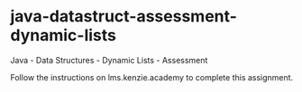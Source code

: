 # java-datastruct-assessment-dynamic-lists

Java - Data Structures - Dynamic Lists - Assessment

Follow the instructions on lms.kenzie.academy to complete this assignment.
